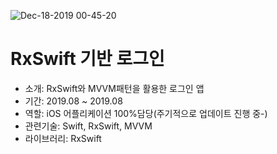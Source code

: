 
![Dec-18-2019 00-45-20](https://user-images.githubusercontent.com/34432988/71010915-e527ed00-212f-11ea-9ac5-d9c9e3e0970d.gif)

# RxSwift 기반 로그인  
- 소개: RxSwift와 MVVM패턴을 활용한 로그인 앱 
- 기간: 2019.08 ~ 2019.08
- 역할: iOS 어플리케이션 100%담당(주기적으로 업데이트 진행 중-)
- 관련기술: Swift, RxSwift, MVVM
- 라이브러리: RxSwift
